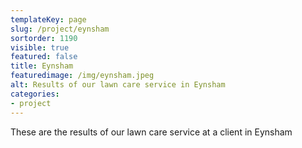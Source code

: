 ```yaml
---
templateKey: page
slug: /project/eynsham
sortorder: 1190
visible: true
featured: false
title: Eynsham
featuredimage: /img/eynsham.jpeg
alt: Results of our lawn care service in Eynsham
categories:
- project
---
```

These are the results of our lawn care service at a client in Eynsham



